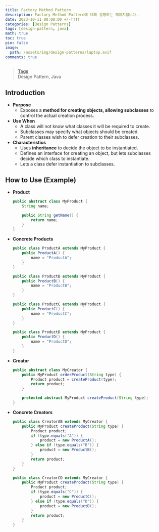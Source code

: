 ```yaml
---
title: Factory Method Pattern
description: Factory Method Pattern에 대해 설명하는 페이지입니다.
date: 2023-10-11 00:00:00 +/-TTTT
categories: [Design Patterns]
tags: [design-pattern, java]
math: true
toc: true
pin: false
image:
  path: /assets/img/design-patterns/laptop.avif
comments: true
---
```


<blockquote class="prompt-info"><p><strong><u>Tags</u></strong> <br />
Design Pattern, Java</p></blockquote>

## Introduction

- **Purpose**
  - Exposes a **method for creating objects, allowing subclasses** to control the actual creation process.
- **Use When**
  - A class will not know what classes it will be required to create.
  - Subclasses may specify what objects should be created.
  - Parent classes wish to defer creation to their subclasses.
- **Characteristics**
  - Uses **inheritance** to decide the object to be instantiated.
  - Defines an interface for creating an object, but lets subclasses decide which class to instantiate.
  - Lets a class defer instantiation to subclasses.

## How to Use (Example)

- **Product**

  ```java
  public abstract class MyProduct {
      String name;

      public String getName() {
          return name;
      }
  }
  ```

- **Concrete Products**

  ```java
  public class ProductA extends MyProduct {
      public ProductA() {
          name = "ProductA";
      }
  }

  public class ProductB extends MyProduct {
      public ProductB() {
          name = "ProductB";
      }
  }

  public class ProductC extends MyProduct {
      public ProductC() {
          name = "ProductC";
      }
  }

  public class ProductD extends MyProduct {
      public ProductD() {
          name = "ProductD";
      }
  }
  ```

- **Creator**

  ```java
  public abstract class MyCreator {
      public MyProduct orderProduct(String type) {
          Product product = createProduct(type);
          return product;
      }

      protected abstract MyProduct createProduct(String type);
  }
  ```

- **Concrete Creators**

  ```java
  public class CreatorAB extends MyCreator {
      public MyProduct createProduct(String type) {
          Product product;
          if (type.equals("A")) {
              product = new ProductA();
          } else if (type.equals("B")) {
              product = new ProductB();
          }
          return product;
      }
  }

  public class CreatorCD extends MyCreator {
      public MyProduct createProduct(String type) {
          Product product;
          if (type.equals("C")) {
              product = new ProductC();
          } else if (type.equals("D")) {
              product = new ProductD();
          }
          return product;
      }
  }
  ```
